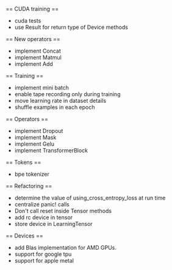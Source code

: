 == CUDA training ==

- cuda tests
- use Result for return type of Device methods

== New operators ==

- implement Concat
- implement Matmul
- implement Add

== Training ==

- implement mini batch
- enable tape recording only during training
- move learning rate in dataset details
- shuffle examples in each epoch

== Operators ==

- implement Dropout
- implement Mask
- implement Gelu
- implement TransformerBlock

== Tokens ==

- bpe tokenizer

== Refactoring ==

- determine the value of using_cross_entropy_loss at run time
- centralize panic! calls
- Don't call reset inside Tensor methods
- add rc device in tensor
- store device in LearningTensor

== Devices ==

- add Blas implementation for AMD GPUs.
- support for google tpu
- support for apple metal
